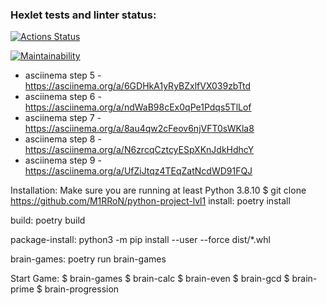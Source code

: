 ### Hexlet tests and linter status:
[![Actions Status](https://github.com/M1RRoN/python-project-lvl1/workflows/hexlet-check/badge.svg)](https://github.com/M1RRoN/python-project-lvl1/actions)

[![Maintainability](https://api.codeclimate.com/v1/badges/c5e0282f93ce616cb9fb/maintainability)](https://codeclimate.com/github/M1RRoN/python-project-lvl1/maintainability)

- asciinema step 5 - https://asciinema.org/a/6GDHkA1yRyBZxlfVX039zbTtd
- asciinema step 6 - https://asciinema.org/a/ndWaB98cEx0qPe1Pdqs5TlLof
- asciinema step 7 - https://asciinema.org/a/8au4qw2cFeov6njVFT0sWKla8
- asciinema step 8 - https://asciinema.org/a/N6zrcqCztcyESpXKnJdkHdhcY
- asciinema step 9 - https://asciinema.org/a/UfZiJtqz4TEqZatNcdWD91FQJ

Installation:
Make sure you are running at least Python 3.8.10
$ git clone https://github.com/M1RRoN/python-project-lvl1
install:
		poetry install

build:
		poetry build

package-install:
		python3 -m pip install --user --force dist/*.whl

brain-games:
		poetry run brain-games

Start Game:
$ brain-games
$ brain-calc
$ brain-even
$ brain-gcd
$ brain-prime
$ brain-progression

